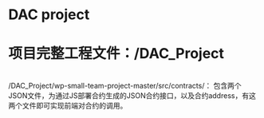 # DAC project<br>

# 项目完整工程文件：/DAC_Project<br>
<br>
/DAC_Project/wp-small-team-project-master/src/contracts/：
包含两个JSON文件，为通过JS部署合约生成的JSON合约接口，以及合约address，有这两个文件即可实现前端对合约的调用。
